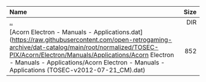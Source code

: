 |Name|Size|
|:---|---:|
|[..](../index.html)|DIR|
|[Acorn Electron - Manuals - Applications.dat](https://raw.githubusercontent.com/open-retrogaming-archive/dat-catalog/main/root/normalized/TOSEC-PIX/Acorn/Electron/Manuals/Applications/Acorn Electron - Manuals - Applications/Acorn Electron - Manuals - Applications (TOSEC-v2012-07-21_CM).dat)|852|
